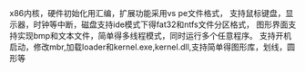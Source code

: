 x86内核，硬件初始化用汇编，扩展功能采用vs pe文件格式，
支持鼠标键盘，显示器，时钟等中断，磁盘支持ide模式下得fat32和ntfs文件分区格式，
图形界面支持实现bmp和文本文件，简单得多线程模式，同时运行多个任意程序。
支持开机启动，修改mbr,加载loader和kernel.exe,kernel.dll,支持简单得图形库，划线，圆形等
